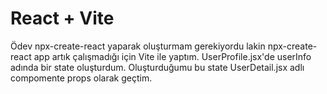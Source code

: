 # React + Vite
Ödev npx-create-react yaparak oluşturmam gerekiyordu lakin npx-create-react app artık çalışmadığı için Vite ile yaptım.
UserProfile.jsx'de userInfo adında bir state oluşturdum. Oluşturduğumu bu state UserDetail.jsx adlı compomente props olarak geçtim.
